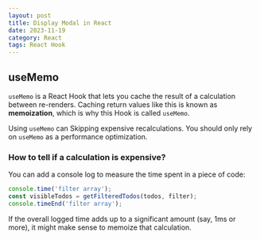 ```yaml
---
layout: post
title: Display Modal in React
date: 2023-11-19
category: React
tags: React Hook
---
```


## useMemo

`useMemo` is a React Hook that lets you cache the result of a calculation between re-renders. 
Caching return values like this is known as **memoization**, which is why this Hook is called `useMemo`.

Using `useMemo` can Skipping expensive recalculations.
You should only rely on `useMemo` as a performance optimization. 

### How to tell if a calculation is expensive? 

You can add a console log to measure the time spent in a piece of code:
```js
console.time('filter array');
const visibleTodos = getFilteredTodos(todos, filter);
console.timeEnd('filter array');
```

If the overall logged time adds up to a significant amount (say, 1ms or more),  it might make sense to memoize that calculation. 

